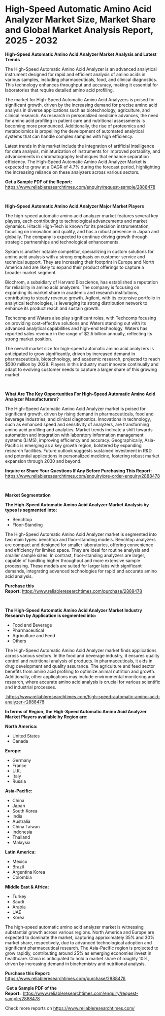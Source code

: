 <p><h1>High-Speed Automatic Amino Acid Analyzer Market Size, Market Share and Global Market Analysis Report, 2025 - 2032</h1></p><p><strong>High-Speed Automatic Amino Acid Analyzer Market Analysis and Latest Trends</strong></p>
<p><p>The High-Speed Automatic Amino Acid Analyzer is an advanced analytical instrument designed for rapid and efficient analysis of amino acids in various samples, including pharmaceuticals, food, and clinical diagnostics. This technology enhances throughput and accuracy, making it essential for laboratories that require detailed amino acid profiling.</p><p>The market for High-Speed Automatic Amino Acid Analyzers is poised for significant growth, driven by the increasing demand for precise amino acid analysis in diverse applications such as biotechnology, agriculture, and clinical research. As research in personalized medicine advances, the need for amino acid profiling in patient care and nutritional assessments is becoming more pronounced. Additionally, the rise of proteomics and metabolomics is propelling the development of automated analytical systems that can handle complex samples with high efficiency.</p><p>Latest trends in this market include the integration of artificial intelligence for data analysis, miniaturization of instruments for improved portability, and advancements in chromatography techniques that enhance separation efficiency. The High-Speed Automatic Amino Acid Analyzer Market is expected to grow at a CAGR of 4.7% during the forecast period, highlighting the increasing reliance on these analyzers across various sectors.</p></p>
<p><strong>Get a Sample PDF of the Report:&nbsp;</strong> <a href="https://www.reliableresearchtimes.com/enquiry/request-sample/2888478?utm_campaign=3067&utm_medium=2&utm_source=Github&utm_content=ia&utm_term=14032025&utm_id=high-speed-automatic-amino-acid-analyzer">https://www.reliableresearchtimes.com/enquiry/request-sample/2888478</a></p>
<p>&nbsp;</p>
<p><strong>High-Speed Automatic Amino Acid Analyzer Major Market Players</strong></p>
<p><p>The high-speed automatic amino acid analyzer market features several key players, each contributing to technological advancements and market dynamics. Hitachi High-Tech is known for its precision instrumentation, focusing on innovation and quality, and has a robust presence in Japan and globally. The company is expected to continue driving growth through strategic partnerships and technological enhancements.</p><p>Sykam is another notable competitor, specializing in custom solutions for amino acid analysis with a strong emphasis on customer service and technical support. They are increasing their footprint in Europe and North America and are likely to expand their product offerings to capture a broader market segment.</p><p>Biochrom, a subsidiary of Harvard Bioscience, has established a reputation for reliability in amino acid analyzers. The company is focusing on expanding its market share in academic and research institutions, contributing to steady revenue growth. Agilent, with its extensive portfolio in analytical technologies, is leveraging its strong distribution network to enhance its product reach and sustain growth.</p><p>Techcomp and Waters also play significant roles, with Techcomp focusing on providing cost-effective solutions and Waters standing out with its advanced analytical capabilities and high-end technology. Waters has reported sales revenue in the range of $2.5 billion annually, reflecting its strong market position.</p><p>The overall market size for high-speed automatic amino acid analyzers is anticipated to grow significantly, driven by increased demand in pharmaceuticals, biotechnology, and academic research, projected to reach $500 million by 2028. Players in this industry must innovate continually and adapt to evolving customer needs to capture a larger share of this growing market.</p></p>
<p>&nbsp;</p>
<p><strong>What Are The Key Opportunities For High-Speed Automatic Amino Acid Analyzer Manufacturers?</strong></p>
<p><p>The High-Speed Automatic Amino Acid Analyzer market is poised for significant growth, driven by rising demand in pharmaceuticals, food and beverage industries, and clinical diagnostics. Innovations in technology, such as enhanced speed and sensitivity of analyzers, are transforming amino acid profiling and analytics. Market trends indicate a shift towards automation and integration with laboratory information management systems (LIMS), improving efficiency and accuracy. Geographically, Asia-Pacific is emerging as a key growth region, bolstered by expanding research facilities. Future outlook suggests sustained investment in R&D and potential applications in personalized medicine, fostering robust market expansion through 2030 and beyond.</p></p>
<p><strong>Inquire or Share Your Questions If Any Before Purchasing This Report:</strong> <a href="https://www.reliableresearchtimes.com/enquiry/pre-order-enquiry/2888478?utm_campaign=3067&utm_medium=2&utm_source=Github&utm_content=ia&utm_term=14032025&utm_id=high-speed-automatic-amino-acid-analyzer">https://www.reliableresearchtimes.com/enquiry/pre-order-enquiry/2888478</a></p>
<p>&nbsp;</p>
<p><strong>Market Segmentation</strong></p>
<p><strong>The High-Speed Automatic Amino Acid Analyzer Market Analysis by types is segmented into:</strong></p>
<p><ul><li>Benchtop</li><li>Floor-Standing</li></ul></p>
<p><p>The High-Speed Automatic Amino Acid Analyzer market is segmented into two main types: benchtop and floor-standing models. Benchtop analyzers are compact and designed for smaller laboratories, offering convenience and efficiency for limited space. They are ideal for routine analysis and smaller sample sizes. In contrast, floor-standing analyzers are larger, capable of handling higher throughput and more extensive sample processing. These models are suited for larger labs with significant demands, integrating advanced technologies for rapid and accurate amino acid analysis.</p></p>
<p><strong>Purchase this Report:&nbsp;</strong><a href="https://www.reliableresearchtimes.com/purchase/2888478?utm_campaign=3067&utm_medium=2&utm_source=Github&utm_content=ia&utm_term=14032025&utm_id=high-speed-automatic-amino-acid-analyzer">https://www.reliableresearchtimes.com/purchase/2888478</a></p>
<p>&nbsp;</p>
<p><strong>The High-Speed Automatic Amino Acid Analyzer Market Industry Research by Application is segmented into:</strong></p>
<p><ul><li>Food and Beverage</li><li>Pharmaceutical</li><li>Agriculture and Feed</li><li>Others</li></ul></p>
<p><p>The High-Speed Automatic Amino Acid Analyzer market finds applications across various sectors. In the food and beverage industry, it ensures quality control and nutritional analysis of products. In pharmaceuticals, it aids in drug development and quality assurance. The agriculture and feed sector benefits from amino acid profiling to optimize animal nutrition and growth. Additionally, other applications may include environmental monitoring and research, where accurate amino acid analysis is crucial for various scientific and industrial processes.</p></p>
<p><a href="https://www.reliableresearchtimes.com/high-speed-automatic-amino-acid-analyzer-r2888478?utm_campaign=3067&utm_medium=2&utm_source=Github&utm_content=ia&utm_term=14032025&utm_id=high-speed-automatic-amino-acid-analyzer">&nbsp;https://www.reliableresearchtimes.com/high-speed-automatic-amino-acid-analyzer-r2888478</a></p>
<p><strong>In terms of Region, the High-Speed Automatic Amino Acid Analyzer Market Players available by Region are:</strong></p>
<p>
    <p> <strong> North America: </strong>
        <ul>
            <li>United States</li>
            <li>Canada</li>
        </ul>
        </p> 
    <p> <strong> Europe: </strong>
        <ul>
            <li>Germany</li>
            <li>France</li>
            <li>U.K.</li>
            <li>Italy</li>
            <li>Russia</li>
        </ul>
        </p> 
    <p> <strong> Asia-Pacific: </strong>
        <ul>
            <li>China</li>
            <li>Japan</li>
            <li>South Korea</li>
            <li>India</li>
            <li>Australia</li>
            <li>China Taiwan</li>
            <li>Indonesia</li>
            <li>Thailand</li>
            <li>Malaysia</li>
        </ul>
        </p> 
    <p> <strong> Latin America: </strong>
        <ul>
            <li>Mexico</li>
            <li>Brazil</li>
            <li>Argentina Korea</li>
            <li>Colombia</li>
        </ul>
        </p> 
    <p> <strong> Middle East & Africa: </strong>
        <ul>
            <li>Turkey</li>
            <li>Saudi</li>
            <li>Arabia</li>
            <li>UAE</li>
            <li>Korea</li>
        </ul>
    </p>
    </p>
<p><p>The high-speed automatic amino acid analyzer market is witnessing substantial growth across various regions. North America and Europe are expected to dominate the market, capturing approximately 35% and 30% market share, respectively, due to advanced technological adoption and significant pharmaceutical research. The Asia-Pacific region is projected to grow rapidly, contributing around 25% as emerging economies invest in healthcare. China is anticipated to hold a market share of roughly 10%, driven by increasing demand in biochemistry and nutritional analysis.</p></p>
<p><strong>Purchase this Report: </strong><a href="https://www.reliableresearchtimes.com/purchase/2888478?utm_campaign=3067&utm_medium=2&utm_source=Github&utm_content=ia&utm_term=14032025&utm_id=high-speed-automatic-amino-acid-analyzer">https://www.reliableresearchtimes.com/purchase/2888478</a></p>
<p>&nbsp;<strong>Get a Sample PDF of the Report:&nbsp;&nbsp;</strong><a href="https://www.reliableresearchtimes.com/enquiry/request-sample/2888478?utm_campaign=3067&utm_medium=2&utm_source=Github&utm_content=ia&utm_term=14032025&utm_id=high-speed-automatic-amino-acid-analyzer">https://www.reliableresearchtimes.com/enquiry/request-sample/2888478</a></p>
<p><strong></strong></p>
<p>Check more reports on <a href="https://www.reliableresearchtimes.com/?utm_campaign=3067&utm_medium=2&utm_source=Github&utm_content=ia&utm_term=14032025&utm_id=high-speed-automatic-amino-acid-analyzer">https://www.reliableresearchtimes.com/</a></p>